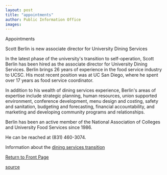 ```yaml
---
layout: post
title: "appointments"
author: Public Information Office
images:
---
```


Appointments

Scott Berlin is new associate director for University Dining Services

In the latest phase of the university's transition to self-operation, Scott Berlin has been hired as the associate director for University Dining Services. Berlin brings 26 years of experience in the food service industry to UCSC. His most recent position was at UC San Diego, where he spent over 17 years as food service coordinator.  

In addition to his wealth of dining services experience, Berlin's areas of expertise include strategic planning, human resources, union supported environment, conference development, menu design and costing, safety and sanitation, budgeting and forecasting, financial accountability, and marketing and developing community programs and relationships.

Berlin has been an active member of the National Association of Colleges and University Food Services since 1986.  

He can be reached at (831) 460-3074.

Information about the [dining services transition][1]  

  

[Return to Front Page][2]

[1]: http://www.housing.ucsc.edu/housing/dining_trans.html#anchor3
[2]: http://currents.ucsc.edu/

[source](http://www1.ucsc.edu/currents/03-04/02-09/appointments.html "Permalink to appointments")
